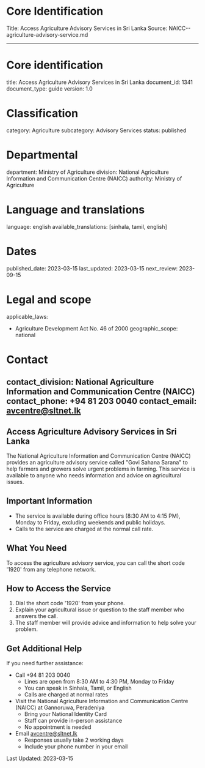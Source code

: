 # Core Identification
Title: Access Agriculture Advisory Services in Sri Lanka
Source: NAICC--agriculture-advisory-service.md

---
# Core identification
title: Access Agriculture Advisory Services in Sri Lanka
document_id: 1341
document_type: guide
version: 1.0

# Classification
category: Agriculture
subcategory: Advisory Services
status: published

# Departmental
department: Ministry of Agriculture
division: National Agriculture Information and Communication Centre (NAICC)
authority: Ministry of Agriculture

# Language and translations
language: english
available_translations: [sinhala, tamil, english]

# Dates
published_date: 2023-03-15
last_updated: 2023-03-15
next_review: 2023-09-15

# Legal and scope
applicable_laws:
 - Agriculture Development Act No. 46 of 2000
geographic_scope: national

# Contact
contact_division: National Agriculture Information and Communication Centre (NAICC)
contact_phone: +94 81 203 0040
contact_email: avcentre@sltnet.lk
---

## Access Agriculture Advisory Services in Sri Lanka

The National Agriculture Information and Communication Centre (NAICC) provides an agriculture advisory service called "Govi Sahana Sarana" to help farmers and growers solve urgent problems in farming. This service is available to anyone who needs information and advice on agricultural issues.

## Important Information

- The service is available during office hours (8:30 AM to 4:15 PM), Monday to Friday, excluding weekends and public holidays.
- Calls to the service are charged at the normal call rate.

## What You Need

To access the agriculture advisory service, you can call the short code '1920' from any telephone network.

## How to Access the Service

1. Dial the short code '1920' from your phone.
2. Explain your agricultural issue or question to the staff member who answers the call.
3. The staff member will provide advice and information to help solve your problem.

## Get Additional Help

If you need further assistance:

- Call +94 81 203 0040
    - Lines are open from 8:30 AM to 4:30 PM, Monday to Friday
    - You can speak in Sinhala, Tamil, or English
    - Calls are charged at normal rates
- Visit the National Agriculture Information and Communication Centre (NAICC) at Gannoruwa, Peradeniya
    - Bring your National Identity Card
    - Staff can provide in-person assistance
    - No appointment is needed
- Email avcentre@sltnet.lk
    - Responses usually take 2 working days
    - Include your phone number in your email

Last Updated: 2023-03-15